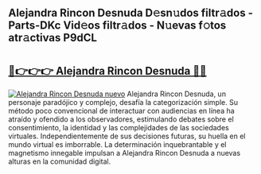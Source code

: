 ## Alejandra Rincon Desnuda D𝚎sn𝚞dos filtr𝚊dos - Parts-DKc Vid𝚎os filtr𝚊dos - N𝚞evas f𝚘tos atr𝚊ctivas P9dCL

# <h2><a href="http://mb3o2i3.tromn.icu/?c=Alejandra+Rincon+Desnuda">🔗👉👉👉 Alejandra Rincon Desnuda 🔗🔗</a></h2>

[![Alejandra Rincon Desnuda nuevo](https://i.imgur.com/pEAQMta.gif)](http://mb3o2i3.tromn.icu/?c=Alejandra+Rincon+Desnuda)
Alejandra Rincon Desnuda, un personaje paradójico y complejo, desafía la categorización simple. Su método poco convencional de interactuar con audiencias en línea ha atraído y ofendido a los observadores, estimulando debates sobre el consentimiento, la identidad y las complejidades de las sociedades virtuales. Independientemente de sus decisiones futuras, su huella en el mundo virtual es imborrable. La determinación inquebrantable y el magnetismo innegable impulsan a Alejandra Rincon Desnuda a nuevas alturas en la comunidad digital.
